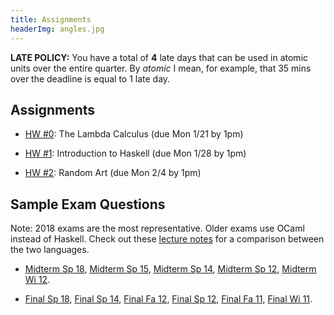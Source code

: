 ```yaml
---
title: Assignments
headerImg: angles.jpg
---
```


**LATE POLICY:** You have a total of **4** late days
that can be used in atomic units over the entire
quarter. By *atomic* I mean, for example, that 35
mins over the deadline is equal to 1 late day.

## Assignments

- [HW #0](https://github.com/cse130-wi19/00-lambda): The Lambda Calculus (due Mon 1/21 by 1pm)

- [HW #1](https://github.com/cse130-wi19/01-haskell): Introduction to Haskell (due Mon 1/28 by 1pm)

- [HW #2](https://github.com/cse130-wi19/02-random-art): Random Art (due Mon 2/4 by 1pm)

<!--
- [HW #3](https://github.com/cse130-sp18/03-fold): All about Fold (due Fri 5/11 by 23:59pm)

- [HW #4](https://github.com/cse130-sp18/04-nano): Nano (due ~~Fri 5/18~~ Tue 5/22 by 23:59pm)

- [HW #5](https://github.com/cse130-sp18/05-types): Type Inference for Nano (due ~~Mon 5/28~~ Fri 6/1 by 23:59pm)

- [HW #6](https://github.com/cse130-sp18/06-prolog): The Logical Conclusion (due Fri 6/8 by 23:59pm)
-->


## Sample Exam Questions

Note: 2018 exams are the most representative. 
Older exams use OCaml instead of Haskell.
Check out these [lecture notes](https://ucsd-cse130.github.io/web/lectures/02-haskell.html) 
for a comparison between the two languages.

- [Midterm Sp 18](/static/raw/130-midterm-sp18.pdf),
  [Midterm Sp 15](/static/raw/midterm-sp15.pdf),
  [Midterm Sp 14](/static/raw/midterm-sp14.pdf),
  [Midterm Sp 12](/static/raw/midterm-sp12.pdf),
  [Midterm Wi 12](/static/raw/midterm-wi12.pdf).

- [Final Sp 18](/static/raw/130-final-sp18.pdf),
  [Final Sp 14](/static/raw/final-sp14.pdf),
  [Final Fa 12](/static/raw/final-fa12.pdf),
  [Final Sp 12](/static/raw/final-sp12.pdf),
  [Final Fa 11](/static/raw/final-fa11.pdf),
  [Final Wi 11](/static/raw/final-wi11.pdf).
